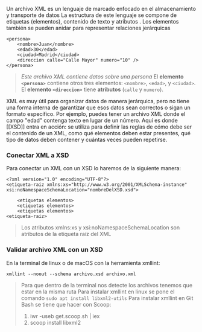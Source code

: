Un archivo XML es un lenguaje de marcado enfocado en el almacenamiento y transporte de datos
La estructura de este lenguaje se compone de etiquetas (elementos), contenido de texto y atributos . Los elementos también se pueden anidar para representar relaciones jerárquicas
```
<persona>
    <nombre>Juan</nombre>
    <edad>30</edad>
    <ciudad>Madrid</ciudad>
    <direccion calle="Calle Mayor" numero="10" />
</persona>
```

>*Este archivo XML contiene datos sobre una persona*
> El **elemento `<persona>`** contiene otros tres elementos: `<nombre>`, `<edad>`, y `<ciudad>`.
> El **elemento `<direccion>`** tiene **atributos** (`calle` y `numero`).

XML es muy útil para organizar datos de manera jerárquica, pero no tiene una forma interna de garantizar que esos datos sean correctos o sigan un formato específico. Por ejemplo, puedes tener un archivo XML donde el campo "edad" contenga texto en lugar de un número. Aquí es donde [[XSD]] entra en acción: se utiliza para definir las reglas de cómo debe ser el contenido de un XML, como qué elementos deben estar presentes, qué tipo de datos deben contener y cuántas veces pueden repetirse.

### Conectar XML a XSD
Para conectar un XML con un XSD lo haremos de la siguiente manera:
```
<?xml version="1.0" encoding="UTF-8"?>
<etiqueta-raiz xmlns:xs="http://www.w3.org/2001/XMLSchema-instance" xsi:noNamespaceSchemaLocation="nombreDelXSD.xsd">

	<etiquetas elementos>
	<etiquetas elementos>
	<etiquetas elementos>
<etiqueta-raiz>
```
> Los atributos xmlns:xs y xsi:noNamespaceSchemaLocation son atributos de la etiqueta raíz del XML

### Validar archivo XML con un XSD
En la terminal de linux o de macOS con la herramienta xmllint:
```
xmllint --noout --schema archivo.xsd archivo.xml
```
> Para que dentro de la terminal nos detecte los archivos tenemos que estar en la misma ruta
> Para instalar xmllint en linux se pone el comando ```sudo apt install libxml2-utils```
> Para instalar xmllint en Git Bash se tiene que hacer con Scoop:
> 	1. iwr -useb get.scoop.sh | iex
> 	2. scoop install libxml2